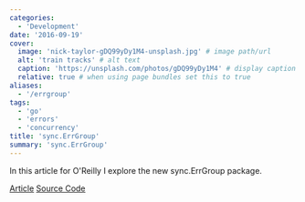 ```yaml
---
categories:
  - 'Development'
date: '2016-09-19'
cover:
  image: 'nick-taylor-gDQ99yDy1M4-unsplash.jpg' # image path/url
  alt: 'train tracks' # alt text
  caption: 'https://unsplash.com/photos/gDQ99yDy1M4' # display caption under cover
  relative: true # when using page bundles set this to true
aliases:
  - '/errgroup'
tags:
  - 'go'
  - 'errors'
  - 'concurrency'
title: 'sync.ErrGroup'
summary: 'sync.ErrGroup'
---
```


In this article for O'Reilly I explore the new sync.ErrGroup package.

<!--more-->

[Article](https://www.oreilly.com/learning/run-strikingly-fast-parallel-file-searches-in-go-with-sync-errgroup)
[Source Code](https://github.com/bketelsen/gogrep)
